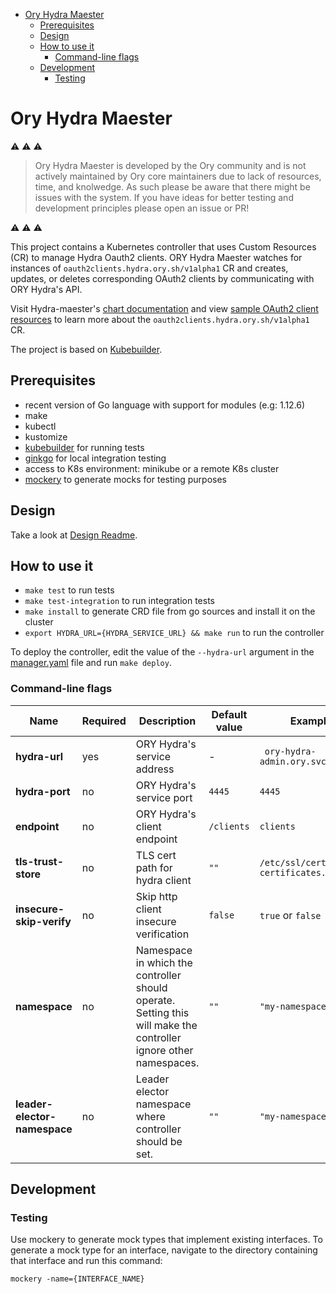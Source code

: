 <!-- START doctoc generated TOC please keep comment here to allow auto update -->
<!-- DON'T EDIT THIS SECTION, INSTEAD RE-RUN doctoc TO UPDATE -->

- [Ory Hydra Maester](#ory-hydra-maester)
  - [Prerequisites](#prerequisites)
  - [Design](#design)
  - [How to use it](#how-to-use-it)
    - [Command-line flags](#command-line-flags)
  - [Development](#development)
    - [Testing](#testing)

<!-- END doctoc generated TOC please keep comment here to allow auto update -->

# Ory Hydra Maester

⚠️ ⚠️ ⚠️

> Ory Hydra Maester is developed by the Ory community and is not actively
> maintained by Ory core maintainers due to lack of resources, time, and
> knolwedge. As such please be aware that there might be issues with the system.
> If you have ideas for better testing and development principles please open an
> issue or PR!

⚠️ ⚠️ ⚠️

This project contains a Kubernetes controller that uses Custom Resources (CR) to
manage Hydra Oauth2 clients. ORY Hydra Maester watches for instances of
`oauth2clients.hydra.ory.sh/v1alpha1` CR and creates, updates, or deletes
corresponding OAuth2 clients by communicating with ORY Hydra's API.

Visit Hydra-maester's
[chart documentation](https://github.com/ory/k8s/blob/master/docs/helm/hydra-maester.md)
and view [sample OAuth2 client resources](config/samples) to learn more about
the `oauth2clients.hydra.ory.sh/v1alpha1` CR.

The project is based on
[Kubebuilder](https://github.com/kubernetes-sigs/kubebuilder).

## Prerequisites

- recent version of Go language with support for modules (e.g: 1.12.6)
- make
- kubectl
- kustomize
- [kubebuilder](https://github.com/kubernetes-sigs/kubebuilder) for running
  tests
- [ginkgo](https://onsi.github.io/ginkgo/) for local integration testing
- access to K8s environment: minikube or a remote K8s cluster
- [mockery](https://github.com/vektra/mockery) to generate mocks for testing
  purposes

## Design

Take a look at [Design Readme](./docs/README.md).

## How to use it

- `make test` to run tests
- `make test-integration` to run integration tests
- `make install` to generate CRD file from go sources and install it on the
  cluster
- `export HYDRA_URL={HYDRA_SERVICE_URL} && make run` to run the controller

To deploy the controller, edit the value of the `--hydra-url` argument in the
[manager.yaml](config/manager/manager.yaml) file and run `make deploy`.

### Command-line flags

| Name                         | Required | Description                                                                                                      | Default value | Example values                           |
| ---------------------------- | -------- | ---------------------------------------------------------------------------------------------------------------- | ------------- | ---------------------------------------- |
| **hydra-url**                | yes      | ORY Hydra's service address                                                                                      | -             | ` ory-hydra-admin.ory.svc.cluster.local` |
| **hydra-port**               | no       | ORY Hydra's service port                                                                                         | `4445`        | `4445`                                   |
| **endpoint**                 | no       | ORY Hydra's client endpoint                                                                                      | `/clients`    | `clients`                                |
| **tls-trust-store**          | no       | TLS cert path for hydra client                                                                                   | `""`          | `/etc/ssl/certs/ca-certificates.crt`     |
| **insecure-skip-verify**     | no       | Skip http client insecure verification                                                                           | `false`       | `true` or `false`                        |
| **namespace**                | no       | Namespace in which the controller should operate. Setting this will make the controller ignore other namespaces. | `""`          | `"my-namespace"`                         |
| **leader-elector-namespace** | no       | Leader elector namespace where controller should be set.                                                         | `""`          | `"my-namespace"`                         |

## Development

### Testing

Use mockery to generate mock types that implement existing interfaces. To
generate a mock type for an interface, navigate to the directory containing that
interface and run this command:

```
mockery -name={INTERFACE_NAME}
```
